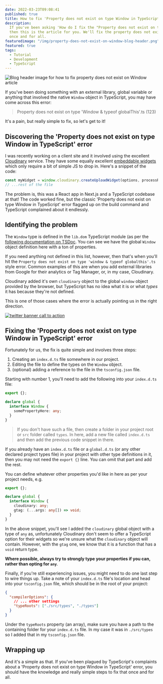 ```yaml
---
date: 2022-03-23T09:08:41
published: true
title: How to fix 'Property does not exist on type Window in TypeScript' error
description:
  If you've been asking 'How do I fix the "Property does not exist on type Window in TypeScript" error?'
  then this is the article for you. We'll fix the property does not exist on type Window error
  once and for all.
featuredimage: "/img/property-does-not-exist-on-window-blog-header.png"
featured: true
tags:
  - Tutorial
  - Development
  - TypeScript
---
```


![Blog header image for how to fix property does not exist on Window article](/img/property-does-not-exist-on-window-blog-header.png "Blog header image for how to fix property does not exist on Window article")

If you've been doing something with an external library, global variable or anything that involved the native `Window` object in TypeScript, you may have come across this error:

> Property does not exist on type 'Window & typeof globalThis'.ts (123)

It's a pain, but really simple to fix, so let's get to it!

## Discovering the 'Property does not exist on type Window in TypeScript' error

I was recently working on a client site and it involved using the excellent [Cloudinary](https://cloudinary.com) service. They have some equally excellent [embeddable widgets](https://cloudinary.com/documentation/upload_widget) which only require a bit of simple JS to drop in. Here's a snippet of the code:

```javascript
const myWidget = window.cloudinary.createUploadWidget(options, processResults);
// ...rest of the file
```

The problem is, this was a React app in Next.js and a TypeScript codebase at that! The code worked fine, but the classic 'Property does not exist on type Window in TypeScript' error flagged up on the build command and TypeScript complained about it endlessly.

## Identifying the problem

The `Window` type is defined in the `lib.dom` TypeScript module (as per the [following documentation on TSDoc](https://microsoft.github.io/PowerBI-JavaScript/interfaces/_node_modules_typedoc_node_modules_typescript_lib_lib_dom_d_.window.html). You can see we have the global `Window` object definition here with a ton of properties.

If you need anything not defined in this list, however, then that's when you'll hit the `Property does not exist on type 'window & typeof globalthis'.ts` style error. Common examples of this are when you add external libraries from Google for their analytics or Tag Manager, or, in my case, Cloudinary.

Cloudinary added it's own `cloudinary` object to the global `window` object provided by the browser, but TypeScript has no idea what it is or what _types_ it has because they're not defined.

This is one of those cases where the error is actually pointing us in the right direction.

[![twitter banner call to action](/img/twitter_cta.png)](http://twitter.com/kendalmintcode)

## Fixing the 'Property does not exist on type Window in TypeScript' error

Fortunately for us, the fix is quite simple and involves three steps:

1. Creating an `index.d.ts` file somewhere in our project.
2. Editing the file to define the types on the `Window` object.
3. (optional) adding a reference to the file in the `tsconfig.json` file.

Starting with number 1, you'll need to add the following into your `index.d.ts` file:

```ts
export {};

declare global {
  interface Window {
    somePropertyHere: any;
  }
}
```

> If you don't have such a file, then create a folder in your project root or `src` folder called `types`. In here, add a new file called `index.d.ts` and then add the previous code snippet in there.

If you already have an `index.d.ts` file or a `global.d.ts` (or any other declared project types file) in your project with other type definitions in it, then you may not need the `export {}` line. You can omit that part and add the rest.

You can define whatever other properties you'd like in here as per your project needs, e.g.

```ts
export {};

declare global {
  interface Window {
    cloudinary: any;
    gtag: (...args: any[]) => void;
  }
}
```

In the above snippet, you'll see I added the `cloudinary` global object with a type of `any` as, unfortunately Cloudinary don't seem to offer a TypeScript option for their widgets so we're unsure what the `cloudinary` object will contain. However, with the `gtag` one, we know that it is a function that has a `void` return type.

**Where possible, always try to strongly type your properties if you can, rather than opting for `any`**.

Finally, if you're still experiencing issues, you might need to do one last step to wire things up. Take a note of your `index.d.ts` file's location and head into your `tsconfig.json` file, which should be in the root of your project:

```json
{
  "compilerOptions": {
    // ... other settings
    "typeRoots": ["./src/types", "./types"]
  }
}
```

Under the `typeRoots` property (an array), make sure you have a path to the containing folder for your `index.d.ts` file. In my case it was in `./src/types` so I added that in my `tsconfig.json` file.

## Wrapping up

And it's a simple as that. If you've been plagued by TypeScript's complaints about a 'Property does not exist on type Window in TypeScript' error, you should have the knowledge and really simple steps to fix that once and for all.
